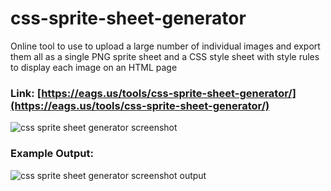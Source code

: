 # css-sprite-sheet-generator

Online tool to use to upload a large number of individual images and export them all as a single PNG sprite sheet and a CSS style sheet with style rules to display each image on an HTML page

### Link: [https://eags.us/tools/css-sprite-sheet-generator/](https://eags.us/tools/css-sprite-sheet-generator/)

![css sprite sheet generator screenshot](https://media.discordapp.net/attachments/378764518081429506/977408748123480074/screenshot.png)

### Example Output:

![css sprite sheet generator screenshot output](https://media.discordapp.net/attachments/378764518081429506/977408099835052103/camera_previews.png)
